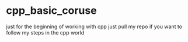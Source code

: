 # cpp_basic_coruse
just for the beginning of working with cpp 
just pull my repo if you want to follow my steps in the cpp world
